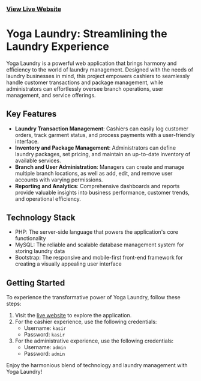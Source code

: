 ### [View Live Website](https://yogalaundry21.000webhostapp.com)

# Yoga Laundry: Streamlining the Laundry Experience

Yoga Laundry is a powerful web application that brings harmony and efficiency to the world of laundry management. Designed with the needs of laundry businesses in mind, this project empowers cashiers to seamlessly handle customer transactions and package management, while administrators can effortlessly oversee branch operations, user management, and service offerings.

## Key Features

- **Laundry Transaction Management**: Cashiers can easily log customer orders, track garment status, and process payments with a user-friendly interface.
- **Inventory and Package Management**: Administrators can define laundry packages, set pricing, and maintain an up-to-date inventory of available services.
- **Branch and User Administration**: Managers can create and manage multiple branch locations, as well as add, edit, and remove user accounts with varying permissions.
- **Reporting and Analytics**: Comprehensive dashboards and reports provide valuable insights into business performance, customer trends, and operational efficiency.

## Technology Stack

- PHP: The server-side language that powers the application's core functionality
- MySQL: The reliable and scalable database management system for storing laundry data
- Bootstrap: The responsive and mobile-first front-end framework for creating a visually appealing user interface

## Getting Started

To experience the transformative power of Yoga Laundry, follow these steps:

1. Visit the [live website](https://yogalaundry21.000webhostapp.com) to explore the application.
2. For the cashier experience, use the following credentials:
   - Username: `kasir`
   - Password: `kasir`
3. For the administrative experience, use the following credentials:
   - Username: `admin`
   - Password: `admin`

Enjoy the harmonious blend of technology and laundry management with Yoga Laundry!
